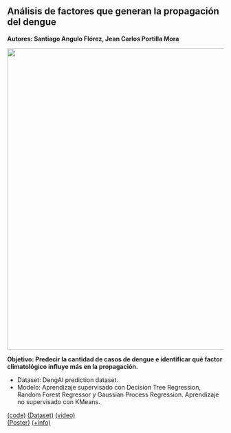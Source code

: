 ## Análisis de factores que generan la propagación del dengue <a name="proyMosquito"></a>

**Autores: Santiago Angulo Flórez, Jean Carlos Portilla Mora**

<img src="https://raw.githubusercontent.com/Parhy/IA_Project_Mosquito/master/Banner.png" style="width:700px;">

**Objetivo: Predecir la cantidad de casos de dengue e identificar qué factor climatológico influye más en la propagación.**

- Dataset: DengAI prediction dataset.
- Modelo: Aprendizaje supervisado con Decision Tree Regression, Random Forest Regressor y Gaussian Process Regression. Aprendizaje no supervisado con KMeans.

[(code)](https://github.com/Parhy/IA_Dengue_Prediction/blob/master/Notebook/An%C3%A1lisis_de_factores_que_generan_la_propagaci%C3%B3n_del_dengue.ipynb)
[(Dataset)](https://www.kaggle.com/jurk06/dengue-prediction/notebook) 
[(video)](https://youtu.be/Q229CUkoxvk)  
[(Poster)](https://github.com/Parhy/IA_Dengue_Prediction/blob/master/Poster/An%C3%A1lisis%20de%20factores%20que%20generan%20la%20propagaci%C3%B3n%20del%20dengue.pdf) 
[(+info)](https://github.com/Parhy/IA_Project_Mosquito/tree/master/diapostivas)

